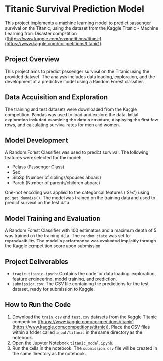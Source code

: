 # Titanic Survival Prediction Model

This project implements a machine learning model to predict passenger survival on the Titanic, using the dataset from the Kaggle Titanic - Machine Learning from Disaster competition ([https://www.kaggle.com/competitions/titanic](https://www.kaggle.com/competitions/titanic)).

## Project Overview

This project aims to predict passenger survival on the Titanic using the provided dataset. The analysis includes data loading, exploration, and the development of a predictive model using a Random Forest classifier.

## Data Acquisition and Exploration

The training and test datasets were downloaded from the Kaggle competition. Pandas was used to load and explore the data.  Initial exploration included examining the data's structure, displaying the first few rows, and calculating survival rates for men and women.

## Model Development

A Random Forest Classifier was used to predict survival. The following features were selected for the model:

*   Pclass (Passenger Class)
*   Sex
*   SibSp (Number of siblings/spouses aboard)
*   Parch (Number of parents/children aboard)

One-hot encoding was applied to the categorical features ('Sex') using `pd.get_dummies()`.  The model was trained on the training data and used to predict survival on the test data.

## Model Training and Evaluation

A Random Forest Classifier with 100 estimators and a maximum depth of 5 was trained on the training data. The `random_state` was set for reproducibility.  The model's performance was evaluated implicitly through the Kaggle competition score upon submission. 

## Project Deliverables

*   `tragic-titanic.ipynb`: Contains the code for data loading, exploration, feature engineering, model training, and prediction.
*   `submission.csv`: The CSV file containing the predictions for the test dataset, ready for submission to Kaggle.

## How to Run the Code

1.  Download the `train.csv` and `test.csv` datasets from the Kaggle Titanic competition ([https://www.kaggle.com/competitions/titanic](https://www.kaggle.com/competitions/titanic)). Place the CSV files within a folder called `input/titanic` in the same directory as the notebook.
2.  Open the Jupyter Notebook `titanic_model.ipynb`.
3.  Run the cells in the notebook.  The `submission.csv` file will be created in the same directory as the notebook.

